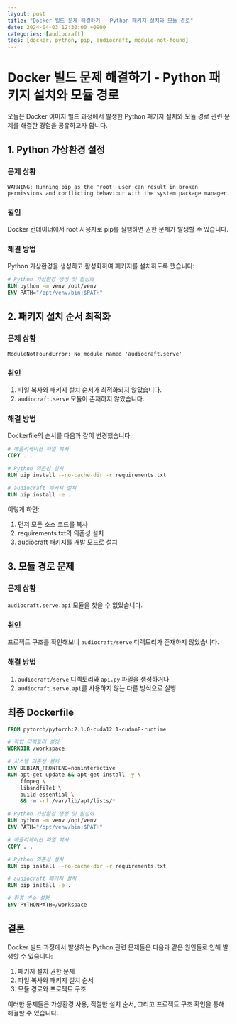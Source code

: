 ```yaml
---
layout: post
title: "Docker 빌드 문제 해결하기 - Python 패키지 설치와 모듈 경로"
date: 2024-04-03 12:30:00 +0900
categories: [audiocraft]
tags: [docker, python, pip, audiocraft, module-not-found]
---
```


# Docker 빌드 문제 해결하기 - Python 패키지 설치와 모듈 경로

오늘은 Docker 이미지 빌드 과정에서 발생한 Python 패키지 설치와 모듈 경로 관련 문제를 해결한 경험을 공유하고자 합니다.

## 1. Python 가상환경 설정

### 문제 상황
```
WARNING: Running pip as the 'root' user can result in broken permissions and conflicting behaviour with the system package manager.
```

### 원인
Docker 컨테이너에서 root 사용자로 pip를 실행하면 권한 문제가 발생할 수 있습니다.

### 해결 방법
Python 가상환경을 생성하고 활성화하여 패키지를 설치하도록 했습니다:

```dockerfile
# Python 가상환경 생성 및 활성화
RUN python -m venv /opt/venv
ENV PATH="/opt/venv/bin:$PATH"
```

## 2. 패키지 설치 순서 최적화

### 문제 상황
```
ModuleNotFoundError: No module named 'audiocraft.serve'
```

### 원인
1. 파일 복사와 패키지 설치 순서가 최적화되지 않았습니다.
2. `audiocraft.serve` 모듈이 존재하지 않았습니다.

### 해결 방법
Dockerfile의 순서를 다음과 같이 변경했습니다:

```dockerfile
# 애플리케이션 파일 복사
COPY . .

# Python 의존성 설치
RUN pip install --no-cache-dir -r requirements.txt

# audiocraft 패키지 설치
RUN pip install -e .
```

이렇게 하면:
1. 먼저 모든 소스 코드를 복사
2. requirements.txt의 의존성 설치
3. audiocraft 패키지를 개발 모드로 설치

## 3. 모듈 경로 문제

### 문제 상황
`audiocraft.serve.api` 모듈을 찾을 수 없었습니다.

### 원인
프로젝트 구조를 확인해보니 `audiocraft/serve` 디렉토리가 존재하지 않았습니다.

### 해결 방법
1. `audiocraft/serve` 디렉토리와 `api.py` 파일을 생성하거나
2. `audiocraft.serve.api`를 사용하지 않는 다른 방식으로 실행

## 최종 Dockerfile

```dockerfile
FROM pytorch/pytorch:2.1.0-cuda12.1-cudnn8-runtime

# 작업 디렉토리 설정
WORKDIR /workspace

# 시스템 의존성 설치
ENV DEBIAN_FRONTEND=noninteractive
RUN apt-get update && apt-get install -y \
    ffmpeg \
    libsndfile1 \
    build-essential \
    && rm -rf /var/lib/apt/lists/*

# Python 가상환경 생성 및 활성화
RUN python -m venv /opt/venv
ENV PATH="/opt/venv/bin:$PATH"

# 애플리케이션 파일 복사
COPY . .

# Python 의존성 설치
RUN pip install --no-cache-dir -r requirements.txt

# audiocraft 패키지 설치
RUN pip install -e .

# 환경 변수 설정
ENV PYTHONPATH=/workspace
```

## 결론

Docker 빌드 과정에서 발생하는 Python 관련 문제들은 다음과 같은 원인들로 인해 발생할 수 있습니다:
1. 패키지 설치 권한 문제
2. 파일 복사와 패키지 설치 순서
3. 모듈 경로와 프로젝트 구조

이러한 문제들은 가상환경 사용, 적절한 설치 순서, 그리고 프로젝트 구조 확인을 통해 해결할 수 있습니다. 